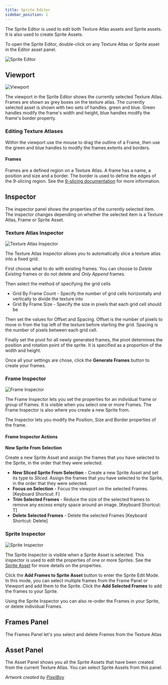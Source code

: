 ```yaml
---
title: Sprite Editor
sidebar_position: 1
---
```


The Sprite Editor is used to edit both Texture Atlas assets and Sprite assets. It is also used to create Sprite Assets.

To open the Sprite Editor, double-click on any Texture Atlas or Sprite asset in the Editor asset panel.

![Sprite Editor](/images/user-manual/2D/sprite-editor/sprite-editor-highlights.jpg)

## Viewport

![Viewport](/images/user-manual/2D/sprite-editor/viewport.jpg)

The viewport in the Sprite Editor shows the currently selected Texture Atlas. Frames are shown as grey boxes on the texture atlas. The currently selected asset is shown with two sets of handles. green and blue. Green handles modify the frame's width and height, blue handles modify the frame's border property.

### Editing Texture Atlases

Within the viewport use the mouse to drag the outline of a Frame, then use the green and blue handles to modify the frames extents and borders.

#### Frames

Frames are a defined region on a Texture Atlas. A frame has a name, a position and size and a border. The border is used to define the edges of the 9-slicing region. See the [9-slicing documentation][7] for more information.

## Inspector

The inspector panel shows the properties of the currently selected item. The inspector changes depending on whether the selected item is a Texture Atlas, Frame or Sprite Asset.

### Texture Atlas Inspector

![Texture Atlas Inspector](/images/user-manual/2D/sprite-editor/texture-atlas-inspector.jpg)

The Texture Atlas Inspector allows you to automatically slice a texture atlas into a fixed grid.

First choose what to do with existing frames. You can choose to *Delete Existing* frames or do not delete and *Only Append* frames.

Then select the method of specifying the grid cells

* Grid By Frame Count - Specify the number of grid cells horizontally and vertically to divide the texture into
* Grid By Frame Size - Specify the size in pixels that each grid cell should be

Then set the values for Offset and Spacing. Offset is the number of pixels to move in from the top left of the texture before starting the grid. Spacing is the number of pixels between each grid cell.

Finally set the pivot for all newly generated frames, the pivot determines the position and rotation point of the sprite. It is specified as a proportion of the width and height.

Once all your settings are chose, click the **Generate Frames** button to create your frames.

### Frame Inspector

![Frame Inspector](/images/user-manual/2D/sprite-editor/frame-inspector.jpg)

The Frame Inspector lets you set the properties for an individual frame or group of frames. It is visible when you select one or more Frames. The Frame Inspector is also where you create a new Sprite from.

The Inspector lets you modify the Position, Size and Border properties of the frame.

#### Frame Inspector Actions

**New Sprite From Selection**

Create a new Sprite Asset and assign the frames that you have selected to the Sprite, in the order that they were selected.

 * **New Sliced Sprite From Selection** - Create a new Sprite Asset and set its type to *Sliced*. Assign the frames that you have selected to the Sprite, in the order that they were selected.
 * **Focus on Selection** - Focus the viewport on the selected Frames. [Keyboard Shortcut: F]
 * **Trim Selected Frames** - Reduce the size of the selected frames to remove any excess empty space around an image. [Keyboard Shortcut: T]
 * **Delete Selected Frames** - Delete the selected Frames [Keyboard Shortcut: Delete]

### Sprite Inspector

![Sprite Inspector](/images/user-manual/2D/sprite-editor/sprite-inspector.jpg)

The Sprite Inspector is visible when a Sprite Asset is selected. This inspector is used to edit the properties of one or more Sprites. See the [Sprite Asset][6] for more details on the properties.

Click the **Add Frames to Sprite Asset** button to enter the Sprite Edit Mode. In this mode, you can select multiple frames from the Frame Panel or Viewport and add them to the Sprite. Click the **Add Selected Frames** to add the frames to your Sprite.

Using the Sprite Inspector you can also re-order the Frames in your Sprite, or delete individual Frames.

## Frames Panel

The Frames Panel let's you select and delete Frames from the Texture Atlas

## Asset Panel

The Asset Panel shows you all the Sprite Assets that have been created from the current Texture Atlas. You can select Sprite Assets from this panel.

*Artwork created by [PixelBoy](https://twitter.com/2pblog1)*

[6]: /user-manual/assets/types/sprite/
[7]: /user-manual/2D/slicing/
